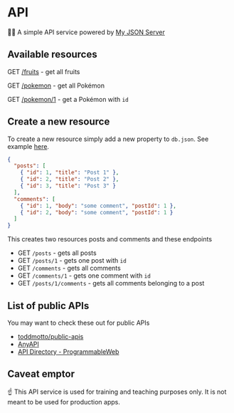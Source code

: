 # API

💁‍♀️ A simple API service powered by [My JSON Server](https://my-json-server.typicode.com/)

## Available resources

GET [/fruits](https://my-json-server.typicode.com/thoughtworks-jumpstart/api/fruits) - get all fruits

GET [/pokemon](https://my-json-server.typicode.com/thoughtworks-jumpstart/api/pokemon) - get all Pokémon

GET [/pokemon/1](https://my-json-server.typicode.com/thoughtworks-jumpstart/api/pokemon/1) - get a Pokémon with `id`

## Create a new resource

To create a new resource simply add a new property to `db.json`. See example [here](https://github.com/typicode/demo/blob/master/db.json).

```json
{
  "posts": [
    { "id": 1, "title": "Post 1" },
    { "id": 2, "title": "Post 2" },
    { "id": 3, "title": "Post 3" }
  ],
  "comments": [
    { "id": 1, "body": "some comment", "postId": 1 },
    { "id": 2, "body": "some comment", "postId": 1 }
  ]
}
```

This creates two resources posts and comments and these endpoints

- GET `/posts` - gets all posts
- GET `/posts/1` - gets one post with `id`
- GET `/comments` - gets all comments
- GET `/comments/1` - gets one comment with `id`
- GET `/posts/1/comments` - gets all comments belonging to a post

## List of public APIs

You may want to check these out for public APIs

- [toddmotto/public-apis](https://github.com/toddmotto/public-apis)
- [AnyAPI](https://any-api.com/)
- [API Directory - ProgrammableWeb](https://www.programmableweb.com/apis/directory)

## Caveat emptor

☝️ This API service is used for training and teaching purposes only. It is not meant to be used for production apps.
